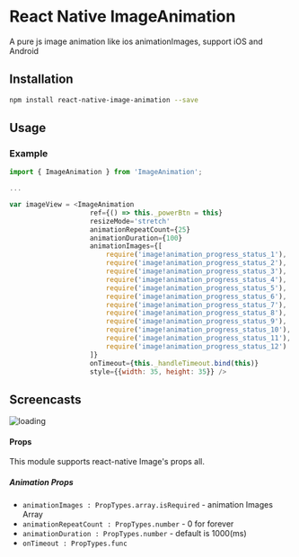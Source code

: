 # React Native ImageAnimation
A pure js image animation like ios animationImages, support iOS and Android

## Installation
```sh
npm install react-native-image-animation --save
```

## Usage

### Example
```js
import { ImageAnimation } from 'ImageAnimation';

...

var imageView = <ImageAnimation
                    ref={() => this._powerBtn = this}
                    resizeMode='stretch'
                    animationRepeatCount={25}
                    animationDuration={100}
                    animationImages={[
                        require('image!animation_progress_status_1'),
                        require('image!animation_progress_status_2'),
                        require('image!animation_progress_status_3'),
                        require('image!animation_progress_status_4'),
                        require('image!animation_progress_status_5'),
                        require('image!animation_progress_status_6'),
                        require('image!animation_progress_status_7'),
                        require('image!animation_progress_status_8'),
                        require('image!animation_progress_status_9'),
                        require('image!animation_progress_status_10'),
                        require('image!animation_progress_status_11'),
                        require('image!animation_progress_status_12')
                    ]}
                    onTimeout={this._handleTimeout.bind(this)}
                    style={{width: 35, height: 35}} />

```

## Screencasts

![loading](https://github.com/remobile/react-native-image-animation/blob/master/screencasts/loading.gif)

#### Props
This module supports react-native Image's props all.
##### Animation Props
- `animationImages : PropTypes.array.isRequired` - animation Images Array
- `animationRepeatCount : PropTypes.number` - 0 for forever
- `animationDuration : PropTypes.number` - default is 1000(ms)
- `onTimeout : PropTypes.func`
